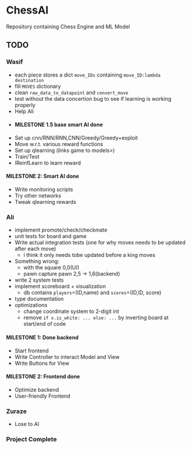 # ChessAI

Repository containing Chess Engine and ML Model

## TODO
### **Wasif**
- each piece stores a dict `move_IDs` containing `move_ID:lambda destination`
- fill `MOVES` dictionary
- clean `raw_data_to_datapoint` and `convert_move`
- test without the data concertion bug to see if learning is working properly
- Help Ali
- #### MILESTONE 1.5 base smart AI done
- Set up cnn/RNN/RNN,CNN/Greedy/Greedy+exploit
- Move w.r.t. various reward functions  
- Set up qlearning (links game to models>)
- Train/Test
- IReinfLearn to learn reward
#### MILESTONE 2: **Smart AI done**
- Write monitoring scripts
- Try other networks
- Tweak qlearning rewards

### **Ali**
- implement promote/check/checkmate
- unit tests for board and game
- Write actual integration tests (one for why moves needs to be updated after each move)
  - i think it only needs tobe updated before a king moves
- Something wrong:
  - with the square 0,0(UI)
  - pawn capture pawn 2,5 -> 1,6(backend)
- write 2 system tests
- implement scoreboard + visualization
  - db contains `players`=(ID,name) and `scores`=(ID,ID, score)
- type documentation
- optimizations
  - change coordinate system to 2-digit int
  - remove `if x.is_white: ... else: ...` by inverting board at start/end of code

#### MILESTONE 1: **Done backend**
- Start frontend
- Write Controller to interact Model and View
- Write Buttons for View
#### MILESTONE 2: **Frontend done**
- Optimize backend
- User-friendly Frontend

### **Zuraze**
- Lose to AI

### Project Complete
